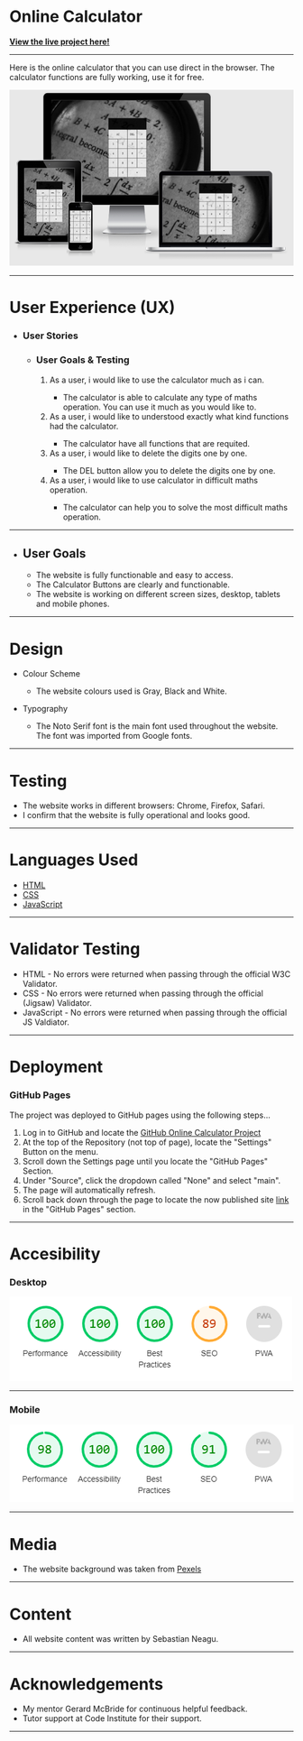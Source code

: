 # **Online Calculator**
**[View the live project here!](https://sbnn3.github.io/online-calculator/)**<hr>
<p>Here is the online calculator that you can use direct in the browser.
The calculator functions are fully working, use it for free. </p>

![Responsive Design](assets/images/responsive-design.png "Responsive Design")<hr>

# **User Experience (UX)**
<ul>
<li><h3>User Stories</h3></li>
<ul>
<li><h3>User Goals & Testing</h3></li>
<ol type="1">
<li>As a user, i would like to use the calculator much as i can. </li>
<ul><li>The calculator is able to calculate any type of maths operation. You can use it much as you would like to.</li></ul>
<li>As a user, i would like to understood exactly what kind functions had the calculator.</li>
<ul><li>The calculator have all functions that are requited.</li></ul>
<li>As a user, i would like to delete the digits one by one.</li>
<ul><li>The DEL button allow you to delete the digits one by one.</li></ul>
<li>As a user, i would like to use calculator in difficult maths operation.</li>
<ul><li>The calculator can help you to solve the most difficult maths operation.</li></ul>
</ol>
</ul>
</ul><hr>
<ul>
<li><h2>User Goals</h2></li>
<ul>
<li>The website is fully functionable and easy to access.</li>
<li>The Calculator Buttons are clearly and functionable. </li>
<li>The website is working on different screen sizes, desktop, tablets and mobile phones.</li>
</ul>
</ul><hr>

# **Design**
<ul>
<li>Colour Scheme</li>
<ul>
<li>The website colours used is Gray, Black and White.</li>
</ul></ul>
<ul>
<li>Typography</li>
<ul>
<li>The Noto Serif font is the main font used throughout the website. The font was imported from Google fonts.</li></ul></ul><hr>

# **Testing**
<ul>
<li>The website works in different browsers: Chrome, Firefox, Safari.</li>
<li>I confirm that the website is fully operational and looks good.</li></ul><hr>

# **Languages Used**
<ul>
<li><a href="https://en.wikipedia.org/wiki/HTML">HTML</a></li>
<li><a href="https://en.wikipedia.org/wiki/CSS">CSS</a></li>
<li><a href="https://en.wikipedia.org/wiki/JavaScript">JavaScript</a></li>
</ul><hr>

# **Validator Testing**
<ul>
<li>
HTML - No errors were returned when passing through the official W3C Validator.</li>
<li>CSS - No errors were returned when passing through the official (Jigsaw) Validator.</li>
<li>JavaScript - No errors were returned when passing through the official JS Valdiator.</li>
</ul>
<hr>

# **Deployment**
### **GitHub Pages**
<p>The project was deployed to GitHub pages using the following steps...</p>
<ol type="1">
<li>Log in to GitHub and locate the <a href="https://github.com/sbnn3/online-calculator">GitHub Online Calculator Project</a></li>
<li>At the top of the Repository (not top of page), locate the "Settings" Button on the menu.</li>
<li>Scroll down the Settings page until you locate the "GitHub Pages" Section.</li>
<li>Under "Source", click the dropdown called "None" and select "main".</li>
<li>The page will automatically refresh.</li>
<li>Scroll back down through the page to locate the now published site <a href="https://sbnn3.github.io/online-calculator/">link</a> in the "GitHub Pages" section.</li></ol>
<hr>

# **Accesibility**
### **Desktop**<br>
![Accesibility](assets/images/Lighthouse.png "Accesibility")<hr>
### **Mobile**<br>
![Accesibility](assets/images/mobile-lighthouse.png "Mobile-Accesibility")<hr>

# **Media**
<ul>
<li>
The website background was taken from <a href="https://www.pexels.com/">Pexels</a></li></ul><hr>

# **Content**
<ul>
<li>
All website content was written by Sebastian Neagu.</li></ul><hr>

# **Acknowledgements**
<ul>
<li>My mentor Gerard McBride for continuous helpful feedback.</li>
<li>Tutor support at Code Institute for their support.</li></ul><hr>